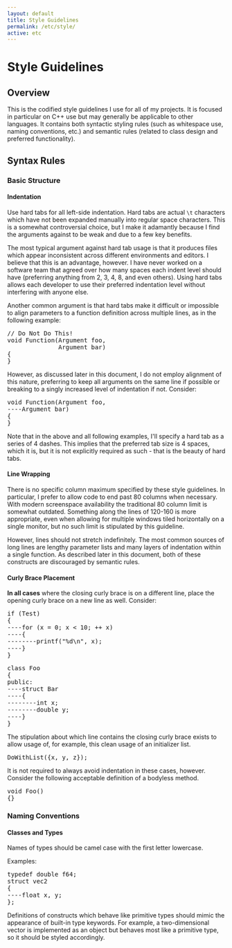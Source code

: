 ```yaml
---
layout: default
title: Style Guidelines
permalink: /etc/style/
active: etc
---
```


<h1>Style Guidelines</h1>

<h2>Overview</h2>

<p>
This is the codified style guidelines I use for all of my projects. It is focused in particular
on C++ use but may generally be applicable to other languages. It contains both syntactic styling rules
(such as whitespace use, naming conventions, etc.) and semantic rules (related to class design and
preferred functionality).
</p>

<h2>Syntax Rules</h2>

<h3>Basic Structure</h3>

<h4>Indentation</h4>

<p>
Use hard tabs for all left-side indentation. Hard tabs are actual <code>\t</code> characters which
have not been expanded manually into regular space characters. This is a somewhat controversial
choice, but I make it adamantly because I find the arguments against to be weak and due to a few key
benefits.
</p>

<p>
The most typical argument against hard tab usage is that it produces files which appear inconsistent
across different environments and editors. I believe that this is an advantage, however. I have
never worked on a software team that agreed over how many spaces each indent level should have
(preferring anything from 2, 3, 4, 8, and even others). Using hard tabs allows each developer to
use their preferred indentation level without interfering with anyone else.
</p>

<p>
Another common argument is that hard tabs make it difficult or impossible to align parameters to a function
definition across multiple lines, as in the following example:
</p>

<pre class="prettyprint">// Do Not Do This!
void Function(Argument foo,
              Argument bar)
{
}</pre>

<p>
However, as discussed later in this document, I do not employ alignment of this nature, preferring to
keep all arguments on the same line if possible or breaking to a singly increased level of indentation
if not. Consider:
</p>

<pre class="prettyprint">void Function(Argument foo,
----Argument bar)
{
}</pre>

<p>
Note that in the above and all following examples, I'll specify a hard tab as a series of 4 dashes.
This implies that the preferred tab size is 4 spaces, which it is, but it is not explicitly required
as such - that is the beauty of hard tabs.
</p>

<h4>Line Wrapping</h4>

<p>There is no specific column maximum specified by these style guidelines. In particular, I prefer
to allow code to end past 80 columns when necessary. With modern screenspace availability the traditional 80
column limit is somewhat outdated. Something along the lines of 120-160 is more appropriate, even when allowing
for multiple windows tiled horizontally on a single monitor, but no such limit is stipulated by this guideline.</p>

<p>However, lines should not stretch indefinitely. The most common sources of long lines are
lengthy parameter lists and many layers of indentation within a single function. As described
later in this document, both of these constructs are discouraged by semantic rules.</p>

<h4>Curly Brace Placement</h4>

<p><strong>In all cases</strong> where the closing curly brace is on a different line, place the opening curly brace on a new line as well. Consider:</p>

<pre class="prettyprint">if (Test)
{
----for (x = 0; x &lt; 10; ++ x)
----{
--------printf("%d\n", x);
----}
}</pre>

<pre class="prettyprint">class Foo
{
public:
----struct Bar
----{
--------int x;
--------double y;
----}
}</pre>

<p>The stipulation about which line contains the closing curly brace exists to allow usage of, for example, this clean
usage of an initializer list.</p>

<pre class="prettyprint">DoWithList({x, y, z});</pre>

<p>It is not required to always avoid indentation in these cases, however. Consider the following acceptable
definition of a bodyless method.</p>

<pre class="prettyprint">void Foo()
{}</pre>

<h3>Naming Conventions</h3>

<h4>Classes and Types</h4>

<p>Names of types should be camel case with the first letter lowercase.</p>

<p>Examples:</p>

<pre class="prettyprint">typedef double f64;
struct vec2
{
----float x, y;
};
</pre>

<p>Definitions of constructs which behave like primitive types should mimic the appearance of built-in type keywords. For
example, a two-dimensional vector is implemented as an object but behaves most like a primitive type, so it
should be styled accordingly.</p>

<?php setActive('Etc.'); ?>

